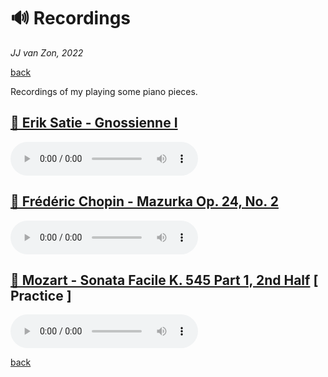 🔊 Recordings
==============

*JJ van Zon, 2022*

[back](./README.md)

Recordings of my playing some piano pieces.

[🦉 Erik Satie - Gnossienne Ⅰ](satie-gnossienne-1/README.md)
------------------------------------------------------------

<audio controls>
  <source src="satie-gnossienne-1/recording/satie-gnossienne-1-recording-320-kbps.mp3" type="audio/mpeg">
  Your browser does not support the audio element. <a href="satie-gnossienne-1/recording/satie-gnossienne-1-recording-320-kbps.mp3" download>Download file</a>
</audio>

[💃 Frédéric Chopin - Mazurka Op. 24, No. 2](chopin-mazurka-op-24-no-2/README.md)
---------------------------------------------------------------------------------

<audio controls>
  <source src="chopin-mazurka-op-24-no-2/recording/chopin-mazurka-op-24-no-2-recording-320kbps.mp3" type="audio/mpeg">
  Your browser does not support the audio element. <a href="chopin-mazurka-op-24-no-2/recording/chopin-mazurka-op-24-no-2-recording-320kbps.mp3" download>Download file</a>
</audio>

[🗿 Mozart - Sonata Facile K. 545 Part 1, 2nd Half](mozart-sonata-facile-part-1/README.md) [ Practice ]
------------------------------------------------------------------------------------------

<audio controls autoplay>
  <source src="mozart-sonata-facile-part-1/recording/mozart-sonata-facile-part-1-2nd-half-recording-320kbps.mp3" type="audio/mpeg">
  Your browser does not support the audio element. <a href="mozart-sonata-facile-part-1/recording/mozart-sonata-facile-part-1-2nd-half-recording-320kbps.mp3" download>Download file</a>
</audio>

[back](./README.md)